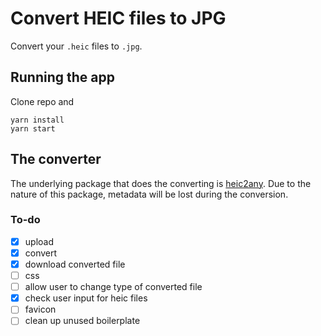 # Convert HEIC files to JPG

Convert your `.heic` files to `.jpg`.

## Running the app

Clone repo and
```
yarn install
yarn start
```

## The converter
The underlying package that does the converting is [heic2any](https://github.com/alexcorvi/heic2any). Due to the nature of this package, metadata will be lost during the conversion.

### To-do
- [x] upload
- [x] convert
- [x] download converted file
- [ ] css
- [ ] allow user to change type of converted file
- [x] check user input for heic files
- [ ] favicon
- [ ] clean up unused boilerplate
